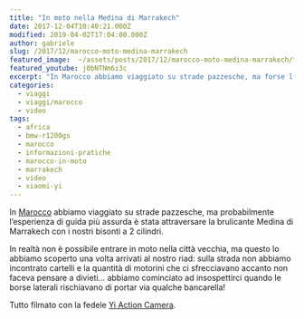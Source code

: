 ```yaml
---
title: "In moto nella Medina di Marrakech"
date: 2017-12-04T10:40:21.000Z
modified: 2019-04-02T17:04:00.000Z
author: gabriele
slug: /2017/12/marocco-moto-medina-marrakech
featured_image:  ~/assets/posts/2017/12/marocco-moto-medina-marrakech/featured_image.jpg
featured_youtube: j0bNTNm6i3c
excerpt: "In Marocco abbiamo viaggiato su strade pazzesche, ma forse l'esperienza di guida più assurda è stata attraversare la brulicante Medina di Marrakech con i nostri bisonti a 2 cilindri"
categories:
  - viaggi
  - viaggi/marocco
  - video
tags:
  - africa
  - bmw-r1200gs
  - marocco
  - informazioni-pratiche
  - marocco-in-moto
  - marrakech
  - video
  - xiaomi-yi
---
```


In [Marocco](/categoria/viaggi/marocco/) abbiamo viaggiato su strade pazzesche, ma probabilmente l’esperienza di guida più assurda è stata attraversare la brulicante Medina di Marrakech con i nostri bisonti a 2 cilindri.

In realtà non è possibile entrare in moto nella città vecchia, ma questo lo abbiamo scoperto una volta arrivati al nostro riad: sulla strada non abbiamo incontrato cartelli e la quantità di motorini che ci sfrecciavano accanto non faceva pensare a divieti… abbiamo cominciato ad insospettirci quando le borse laterali rischiavano di portar via qualche bancarella!

Tutto filmato con la fedele [Yi Action Camera](http://amzn.to/2kkzIfG).
